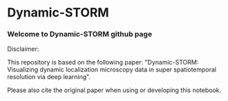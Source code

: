 # Dynamic-STORM
### Welcome to Dynamic-STORM github page
Disclaimer:

This repository is based on the following paper: "Dynamic-STORM: Visualizing dynamic localization microscopy data in super spatiotemporal resolution via deep learning".

Please also cite the original paper when using or developing this notebook.

